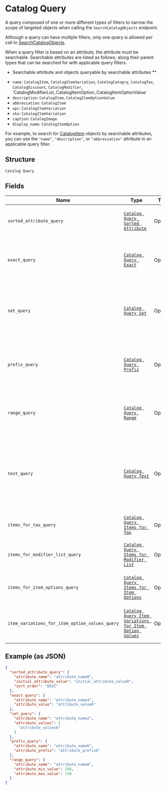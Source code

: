 
# Catalog Query

A query composed of one or more different types of filters to narrow the scope of targeted objects when calling the `SearchCatalogObjects` endpoint.

Although a query can have multiple filters, only one query is allowed per call to [SearchCatalogObjects](#endpoint-Catalog-SearchCatalogObjects).

When a query filter is based on an attribute, the attribute must be searchable.
Searchable attributes are listed as follows, along their parent types that can be searched for with applicable query filters.

* Searchable attribute and objects queryable by searchable attributes **

- `name`:  `CatalogItem`, `CatalogItemVariation`, `CatelogCatogry`, `CatalogTax`, `CatalogDiscount`, `CatalogModifier`, 'CatalogModifierList`,`CatalogItemOption`,`CatalogItemOptionValue`
- `description`: `CatalogItem`, `CatalogItemOptionValue`
- `abbreviation`: `CatalogItem`
- `upc`: `CatalogItemVariation`
- `sku`: `CatalogItemVariation`
- `caption`: `CatalogImage`
- `display_name`: `CatalogItemOption`

For example, to search for [CatalogItem](#type-CatalogItem) objects by searchable attributes, you can use
the `"name"`, `"description"`, or `"abbreviation"` attribute in an applicable query filter.

## Structure

`Catalog Query`

## Fields

| Name | Type | Tags | Description |
|  --- | --- | --- | --- |
| `sorted_attribute_query` | [`Catalog Query Sorted Attribute`](/doc/models/catalog-query-sorted-attribute.md) | Optional | The query expression to specify the key to sort search results. |
| `exact_query` | [`Catalog Query Exact`](/doc/models/catalog-query-exact.md) | Optional | The query filter to return the search result by exact match of the specified attribute name and value. |
| `set_query` | [`Catalog Query Set`](/doc/models/catalog-query-set.md) | Optional | The query filter to return the search result(s) by exact match of the specified `attribute_name` and any of<br>the `attribute_values`. |
| `prefix_query` | [`Catalog Query Prefix`](/doc/models/catalog-query-prefix.md) | Optional | The query filter to return the search result whose named attribute values are prefixed by the specified attribute value. |
| `range_query` | [`Catalog Query Range`](/doc/models/catalog-query-range.md) | Optional | The query filter to return the search result whose named attribute values fall between the specified range. |
| `text_query` | [`Catalog Query Text`](/doc/models/catalog-query-text.md) | Optional | The query filter to return the search result whose searchable attribute values contain all of the specified keywords or tokens, independent of the token order or case. |
| `items_for_tax_query` | [`Catalog Query Items for Tax`](/doc/models/catalog-query-items-for-tax.md) | Optional | The query filter to return the items containing the specified tax IDs. |
| `items_for_modifier_list_query` | [`Catalog Query Items for Modifier List`](/doc/models/catalog-query-items-for-modifier-list.md) | Optional | The query filter to return the items containing the specified modifier list IDs. |
| `items_for_item_options_query` | [`Catalog Query Items for Item Options`](/doc/models/catalog-query-items-for-item-options.md) | Optional | The query filter to return the items containing the specified item option IDs. |
| `item_variations_for_item_option_values_query` | [`Catalog Query Item Variations for Item Option Values`](/doc/models/catalog-query-item-variations-for-item-option-values.md) | Optional | The query filter to return the item variations containing the specified item option value IDs. |

## Example (as JSON)

```json
{
  "sorted_attribute_query": {
    "attribute_name": "attribute_name0",
    "initial_attribute_value": "initial_attribute_value8",
    "sort_order": "DESC"
  },
  "exact_query": {
    "attribute_name": "attribute_name4",
    "attribute_value": "attribute_value6"
  },
  "set_query": {
    "attribute_name": "attribute_name2",
    "attribute_values": [
      "attribute_values6"
    ]
  },
  "prefix_query": {
    "attribute_name": "attribute_name6",
    "attribute_prefix": "attribute_prefix8"
  },
  "range_query": {
    "attribute_name": "attribute_name0",
    "attribute_min_value": 208,
    "attribute_max_value": 138
  }
}
```

